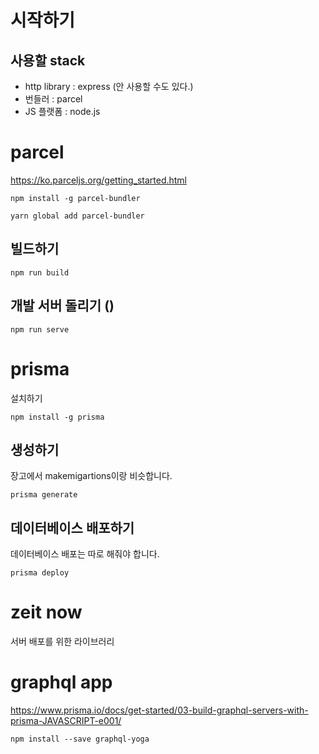 # 시작하기
## 사용할 stack

* http library : express (안 사용할 수도 있다.)
* 번들러 : parcel
* JS 플랫폼 : node.js

# parcel  
https://ko.parceljs.org/getting_started.html

```
npm install -g parcel-bundler
```

```
yarn global add parcel-bundler
```

## 빌드하기
```
npm run build
```
## 개발 서버 돌리기 ()
```
npm run serve
```

# prisma
설치하기

```
npm install -g prisma
```

## 생성하기

장고에서 makemigartions이랑 비슷합니다.

```
prisma generate
``` 

## 데이터베이스 배포하기
데이터베이스 배포는 따로 해줘야 합니다.
```
prisma deploy
```

# zeit now 
서버 배포를 위한 라이브러리


# graphql app
https://www.prisma.io/docs/get-started/03-build-graphql-servers-with-prisma-JAVASCRIPT-e001/

```
npm install --save graphql-yoga
```